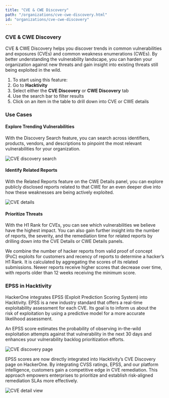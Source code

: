 ```yaml
---
title: "CVE & CWE Discovery"
path: "/organizations/cve-cwe-discovery.html"
id: "organizations/cve-cwe-discovery"
---
```


### CVE & CWE Discovery
CVE & CWE Discovery helps you discover trends in common vulnerabilities and exposures (CVEs) and common weakness enumerations (CWEs). By better understanding the vulnerability landscape, you can harden your organization against new threats and gain insight into existing threats still being exploited in the wild.

1. To start using this feature:
1. Go to **Hacktivity**
1. Select either the **CVE Discovery** or **CWE Discovery** tab
1. Use the search bar to filter results
1. Click on an item in the table to drill down into CVE or CWE details

### Use Cases
#### Explore Trending Vulnerabilities
With the Discovery Search feature, you can search across identifiers, products, vendors, and descriptions to pinpoint the most relevant vulnerabilities for your organization.

![CVE discovery search](/images/cve-discovery-1.png)

#### Identify Related Reports
With the Related Reports feature on the CWE Details panel, you can explore publicly disclosed reports related to that CWE for an even deeper dive into how these weaknesses are being actively exploited.

![CVE details](/images/cve-discovery-2.png)

#### Prioritize Threats
With the H1 Rank for CVEs, you can see which vulnerabilities we believe have the highest impact. You can also gain further insight into the number of reports, the severity, and the remediation time for related reports by drilling down into the CVE Details or CWE Details panels. 

We combine the number of hacker reports from valid proof of concept (PoC) exploits for customers and recency of reports to determine a hacker’s H1 Rank. It is calculated by aggregating the scores of its related submissions. Newer reports receive higher scores that decrease over time, with reports older than 12 weeks receiving the minimum score.

### EPSS in Hacktivity
HackerOne integrates EPSS (Exploit Prediction Scoring System) into Hacktivity. EPSS is a new industry standard that offers a real-time exploitability assessment for each CVE. Its goal is to inform us about the risk of exploitation by using a predictive model for a more accurate likelihood assessment.

An EPSS score estimates the probability of observing in-the-wild exploitation attempts against that vulnerability in the next 30 days and enhances your vulnerability backlog prioritization efforts.

![CVE discovery page](/images/cve-discovery-3.png)

EPSS scores are now directly integrated into Hacktivity’s CVE Discovery page on HackerOne. By integrating CVSS ratings, EPSS, and our platform intelligence, customers gain a competitive edge in CVE remediation. This approach empowers enterprises to prioritize and establish risk-aligned remediation SLAs more effectively.

![CVE detail view](/images/cve-discovery-4.png)

